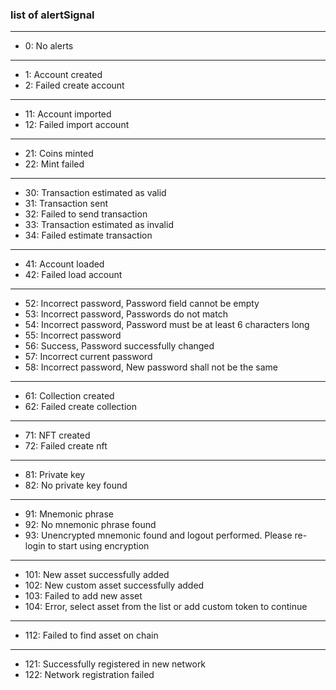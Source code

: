 ### list of alertSignal

---

- 0: No alerts

---

- 1: Account created
- 2: Failed create account

---

- 11: Account imported
- 12: Failed import account

---

- 21: Coins minted
- 22: Mint failed

---

- 30: Transaction estimated as valid
- 31: Transaction sent
- 32: Failed to send transaction
- 33: Transaction estimated as invalid
- 34: Failed estimate transaction

---

- 41: Account loaded
- 42: Failed load account

---

- 52: Incorrect password, Password field cannot be empty
- 53: Incorrect password, Passwords do not match
- 54: Incorrect password, Password must be at least 6 characters long
- 55: Incorrect password
- 56: Success, Password successfully changed
- 57: Incorrect current password
- 58: Incorrect password, New password shall not be the same

---

- 61: Collection created
- 62: Failed create collection

---

- 71: NFT created
- 72: Failed create nft

---

- 81: Private key
- 82: No private key found

---

- 91: Mnemonic phrase
- 92: No mnemonic phrase found
- 93: Unencrypted mnemonic found and logout performed. Please re-login to start using encryption

---

- 101: New asset successfully added
- 102: New custom asset successfully added
- 103: Failed to add new asset
- 104: Error, select asset from the list or add custom token to continue

---

- 112: Failed to find asset on chain

---

- 121: Successfully registered in new network
- 122: Network registration failed
